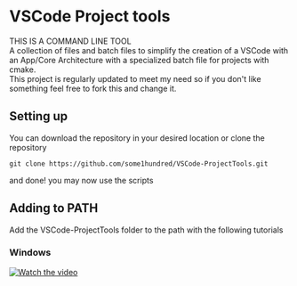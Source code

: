 # VSCode Project tools
THIS IS A COMMAND LINE TOOL  
A collection of files and batch files to simplify the creation of a VSCode with an App/Core Architecture with a specialized batch file for projects with cmake.  
This project is regularly updated to meet my need so if you don't like something feel free to fork this and change it.
## Setting up
You can download the repository in your desired location or clone the repository
```
git clone https://github.com/some1hundred/VSCode-ProjectTools.git
```
and done! you may now use the scripts
## Adding to PATH
Add the VSCode-ProjectTools folder to the path with the following tutorials
### Windows
[![Watch the video](https://img.youtube.com/vi/gb9e3m98avk/0.jpg)](https://www.youtube.com/watch?v=gb9e3m98avk)
